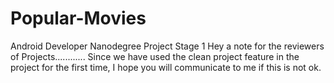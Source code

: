 # Popular-Movies
Android Developer Nanodegree Project Stage 1
Hey a note for the reviewers of Projects............
Since we have used the clean project feature in the project for the first time, I hope you will communicate to me if this is not ok.
